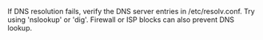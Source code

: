 If DNS resolution fails, verify the DNS server entries in /etc/resolv.conf.
Try using 'nslookup' or 'dig'. Firewall or ISP blocks can also prevent DNS lookup.
